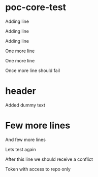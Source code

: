 # poc-core-test

Adding line

Adding line


Adding line

One more line

One more line

Once more line should fail

# header

Added dummy text

# Few more lines

And few more lines

Lets test again

After this line we should receive a conflict

Token with access to repo only
